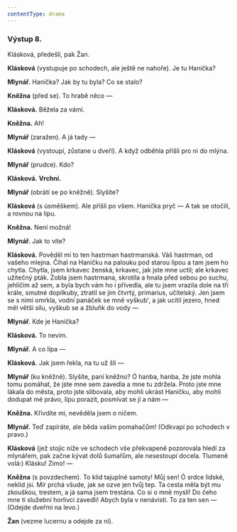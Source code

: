 ```yaml
---
contentType: drama
---
```


### Výstup 8.

Klásková, předešlí, pak Žan.

**Klásková** (vystupuje po schodech, ale ještě ne nahoře). Je tu Hanička?

**Mlynář.** Hanička? Jak by tu byla? Co se stalo? 

**Kněžna** (před se). To hrabě něco — 

**Klásková.** Běžela za vámi. 

**Kněžna.** Ah!

**Mlynář** (zaražen). A já tady — 

**Klásková** (vystoupí, zůstane u dveří). A když odběhla přišli pro ni do mlýna. 

**Mlynář** (prudce). Kdo? 

**Klásková.** **Vrchní.**

**Mlynář** (obrátí se po kněžně). Slyšíte? 

**Klásková** (s úsměškem). Ale přišli po všem. Hanička pryč — A tak se otočili, a rovnou na lípu. 

**Kněžna.** Není možná! 

**Mlynář.** Jak to víte?

**Klásková.** Pověděl mi to ten hastrman hastrmanská. Váš hastrman, od vašeho mlejna. Číhal na Haničku na palouku pod starou lipou a tam jsem ho chytla. Chytla, jsem krkavec ženská, krkavec, jak jste mne uctil; ale krkavec užitečný pták. Zobla jsem hastrmana, skrotila a hnala před sebou po suchu, jehličím až sem, a byla bych vám ho i přivedla, ale tu jsem vrazila dole na tři krále, smutné dopilkuby, ztratil se jim čtvrtý, primarius, učitelský. Jen jsem se s nimi omrkla, vodní panáček se mně vyškub', a jak ucítil jezero, hned měl větší sílu, vyškub se a žbluňk do vody —

**Mlynář.** Kde je Hanička?

**Klásková.** To nevím.

**Mlynář.** A co lípa —

**Klásková.** Jak jsem řekla, na tu už šli —

**Mlynář** (ku kněžně). Slyšíte, paní kněžno? Ó hanba, hanba, že jste mohla tomu pomáhat, že jste mne sem zavedla a mne tu zdržela. Proto jste mne lákala do města, proto jste slibovala, aby mohli ukrást Haničku, aby mohli dodupat mé právo, lípu porazit, posmívat se jí a nám —

**Kněžna.** Křivdíte mi, nevěděla jsem o ničem.

**Mlynář.** Teď zapíráte, ale běda vašim pomahačům! (Odkvapí po schodech v pravo.)

**Klásková** (jež stojíc níže ve schodech vše překvapeně pozorovala hledí za mlynářem, pak začne kývat dolů šumařům, ale nesestoupí docela. Tlumeně volá:) Klásku! Zimo! —

**Kněžna** (s povzdechem). To klid tajuplné samoty! Můj sen! Ó srdce lidské, neklid jsi. Mír prchá všude, jak se ozve jen tvůj tep. Ta cesta měla být mu zkouškou, trestem, a já sama jsem trestána. Co si o mně myslí! Do čeho mne ti služební horlivci zavedli! Abych byla v nenávisti. To za ten sen — (Odejde dveřmi na levo.)

**Žan** (vezme lucernu a odejde za ní).

